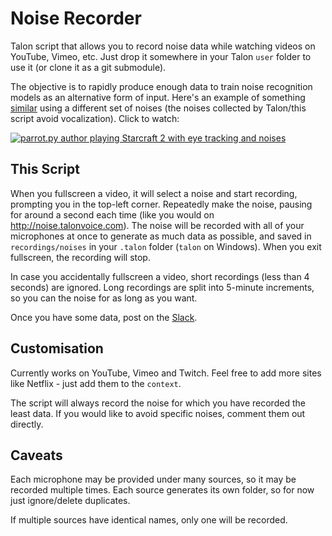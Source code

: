# Noise Recorder

Talon script that allows you to record noise data while watching videos on
YouTube, Vimeo, etc. Just drop it somewhere in your Talon `user` folder to use
it (or clone it as a git submodule).

The objective is to rapidly produce enough data to train noise recognition
models as an alternative form of input. Here's an example of something
[similar](https://github.com/chaosparrot/parrot.py) using a different set of
noises (the noises collected by Talon/this script avoid vocalization). Click to
watch:

[![parrot.py author playing Starcraft 2 with eye tracking and noises](https://img.youtube.com/vi/okwLAHQdSVI/maxresdefault.jpg)](https://www.youtube.com/watch?v=okwLAHQdSVI)

## This Script

When you fullscreen a video, it will select a noise and start recording,
prompting you in the top-left corner. Repeatedly make the noise, pausing for
around a second each time (like you would on http://noise.talonvoice.com). The
noise will be recorded with all of your microphones at once to generate as much
data as possible, and saved in `recordings/noises` in your `.talon` folder
(`talon` on Windows). When you exit fullscreen, the recording will stop.

In case you accidentally fullscreen a video, short recordings (less than 4
seconds) are ignored. Long recordings are split into 5-minute increments, so you
can the noise for as long as you want.

Once you have some data, post on the [Slack](http://talonvoice.slack.com).

## Customisation

Currently works on YouTube, Vimeo and Twitch. Feel free to add more sites like
Netflix - just add them to the `context`.

The script will always record the noise for which you have recorded the least
data. If you would like to avoid specific noises, comment them out directly.

## Caveats

Each microphone may be provided under many sources, so it may be recorded
multiple times. Each source generates its own folder, so for now just
ignore/delete duplicates.

If multiple sources have identical names, only one will be recorded.
